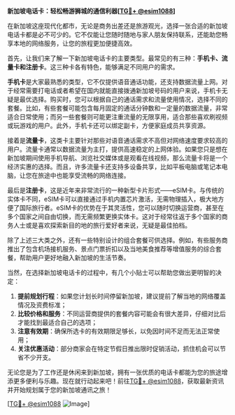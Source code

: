 **新加坡电话卡：轻松畅游狮城的通信利器[[TG💪+ @esim1088](https://t.me/s/esim1088)]**

在新加坡这座现代化都市，无论是商务出差还是旅游观光，选择一张合适的新加坡电话卡都是必不可少的。它不仅能让您随时随地与家人朋友保持联系，还能助您畅享本地的网络服务，让您的旅程更加便捷高效。

首先，让我们来了解一下新加坡电话卡的主要类型。最常见的有三种：**手机卡、流量卡和注册卡**。这三种卡各有特色，能够满足不同用户的需求。

**手机卡**是大家最熟悉的类型，它不仅提供语音通话功能，还支持数据流量上网。对于经常需要打电话或者希望在国内就能直接拨通新加坡号码的用户来说，手机卡无疑是最优选择。购买时，您可以根据自己的通话需求和流量使用情况，选择不同的套餐。比如，有些套餐可能包含每月固定的通话分钟数和一定量的数据流量，非常适合日常使用；而另一些套餐则可能更注重流量的无限享用，适合那些喜欢刷视频或玩游戏的用户。此外，手机卡还可以绑定副卡，方便家庭成员共享资源。

接着是**流量卡**，这类卡主要针对那些对语音通话需求不高但对网络速度要求较高的用户。流量卡通常以数据流量为主打，提供高速稳定的上网体验。如果您只是想在新加坡期间使用手机导航、浏览社交媒体或是观看在线视频，那么流量卡将是一个经济实惠的选择。而且，许多流量卡还支持多设备共享，比如平板电脑或笔记本电脑，让您在旅途中也能享受流畅的网络连接。

最后是**注册卡**，这是近年来非常流行的一种新型卡片形式——eSIM卡。与传统的实体卡不同，eSIM卡可以直接通过手机内置芯片激活，无需物理插入，极大地方便了国际旅行者。eSIM卡的优势在于其灵活性，您可以随时切换运营商，甚至在多个国家之间自由切换，而无需频繁更换实体卡。这对于经常往返于多个国家的商务人士或是喜欢探索新目的地的旅行爱好者来说，无疑是最佳拍档。

除了上述三大类之外，还有一些特别设计的组合套餐可供选择。例如，有些服务商推出了包含机场接机服务、景点门票折扣以及当地美食推荐等增值服务的综合套餐，帮助用户更好地融入新加坡的生活节奏。

当然，在选择新加坡电话卡的过程中，有几个小贴士可以帮助您做出更明智的决定：

1. **提前规划行程**：如果您计划长时间停留新加坡，建议提前了解当地的网络覆盖情况及资费标准；
2. **比较价格和服务**：不同运营商提供的套餐内容可能会有很大差异，仔细对比后才能找到最适合自己的选项；
3. **注意有效期**：确保所选卡的有效期限足够长，以免因时间不足而无法正常使用；
4. **关注优惠活动**：部分商家会在特定节假日推出限时促销活动，抓住机会可以节省不少开支。

无论您是为了工作还是休闲来到新加坡，拥有一张优质的电话卡都能为您的旅途增添更多便利与乐趣。现在就行动起来吧！前往[TG💪+ @esim1088](https://t.me/s/esim1088)，获取最新资讯并开始规划属于您的新加坡通讯之旅！

[[TG💪+ @esim1088](https://t.me/s/esim1088) ![Image](https://i.postimg.cc/4NQfJmqS/Snipaste-2025-05-13-00-14-12.png)]